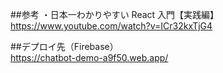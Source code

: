 ##参考
・日本一わかりやすい React 入門【実践編】<br>
https://www.youtube.com/watch?v=ICr32kxTjG4<br>

##デプロイ先（Firebase）<br>
https://chatbot-demo-a9f50.web.app/
